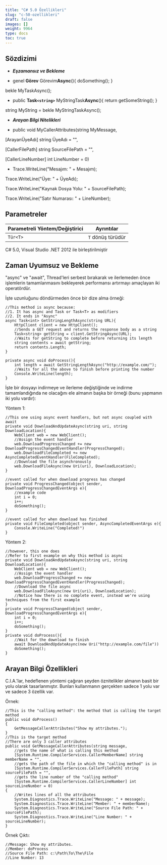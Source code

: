 ```yaml
---
title: "C# 5.0 Özellikleri"
slug: "c-50-ozellikleri"
draft: false
images: []
weight: 9964
type: docs
toc: true
---
```


## Sözdizimi
- ***Eşzamansız ve Bekleme***

- genel **Görev** Görevim**Async**(){ doSomething(); }

bekle MyTaskAsync();
- public **Task`<string>`** MyStringTask**Async**(){ return getSomeString(); }
   
string MyString = bekle MyStringTaskAsync();

- ***Arayan Bilgi Nitelikleri***

- public void MyCallerAttributes(string MyMessage,
    
[ArayanÜyeAdı] string ÜyeAdı = "",
    
[CallerFilePath] string SourceFilePath = "",
     
[CallerLineNumber] int LineNumber = 0)
   
- Trace.WriteLine("Mesajım: " + Mesajım);
   
Trace.WriteLine("Üye: " + ÜyeAdı);

Trace.WriteLine("Kaynak Dosya Yolu: " + SourceFilePath);

Trace.WriteLine("Satır Numarası: " + LineNumber);
   

## Parametreler
| Parametreli Yöntem/Değiştirici | Ayrıntılar |
| ------ | ------ |
| `Tür<T>` | `T` dönüş türüdür |

C# 5.0, Visual Studio .NET 2012 ile birleştirilmiştir

## Zaman Uyumsuz ve Bekleme
"async" ve "await", Thread'leri serbest bırakarak ve ilerlemeden önce işlemlerin tamamlanmasını bekleyerek performansı artırmayı amaçlayan iki operatördür.

İşte uzunluğunu döndürmeden önce bir dize alma örneği:

    //This method is async because:
    //1. It has async and Task or Task<T> as modifiers
    //2. It ends in "Async"
    async Task<int> GetStringLengthAsync(string URL){
        HttpClient client = new HttpClient();
        //Sends a GET request and returns the response body as a string
        Task<string> getString = client.GetStringAsync(URL);
        //Waits for getString to complete before returning its length
        string contents = await getString;
        return contents.Length;
    }

    private async void doProcess(){
        int length = await GetStringLengthAsync("http://example.com/");
        //Waits for all the above to finish before printing the number
        Console.WriteLine(length);
    }

İşte bir dosyayı indirmeye ve ilerleme değiştiğinde ve indirme tamamlandığında ne olacağını ele almanın başka bir örneği (bunu yapmanın iki yolu vardır):

Yöntem 1:

    //This one using async event handlers, but not async coupled with await
    private void DownloadAndUpdateAsync(string uri, string DownloadLocation){
        WebClient web = new WebClient();
        //Assign the event handler
        web.DownloadProgressChanged += new DownloadProgressChangedEventHandler(ProgressChanged);
        web.DownloadFileCompleted += new AsyncCompletedEventHandler(FileCompleted);
        //Download the file asynchronously
        web.DownloadFileAsync(new Uri(uri), DownloadLocation);
    }

    //event called for when download progress has changed
    private void ProgressChanged(object sender, DownloadProgressChangedEventArgs e){
        //example code
        int i = 0;
        i++;
        doSomething();
    }

    //event called for when download has finished
    private void FileCompleted(object sender, AsyncCompletedEventArgs e){
        Console.WriteLine("Completed!")
    }
Yöntem 2:

    //however, this one does
    //Refer to first example on why this method is async
    private void DownloadAndUpdateAsync(string uri, string DownloadLocation){
        WebClient web = new WebClient();
        //Assign the event handler
        web.DownloadProgressChanged += new DownloadProgressChangedEventHandler(ProgressChanged);
        //Download the file async
        web.DownloadFileAsync(new Uri(uri), DownloadLocation);
        //Notice how there is no complete event, instead we're using techniques from the first example
    }
    private void ProgressChanged(object sender, DownloadProgressChangedEventArgs e){
        int i = 0;
        i++;
        doSomething();
    }
    private void doProcess(){
        //Wait for the download to finish
        await DownloadAndUpdateAsync(new Uri("http://example.com/file"))
        doSomething();
    }
    

## Arayan Bilgi Özellikleri
C.I.A.'lar, hedeflenen yöntemi çağıran şeyden öznitelikler almanın basit bir yolu olarak tasarlanmıştır. Bunları kullanmanın gerçekten sadece 1 yolu var ve sadece 3 özellik var.

Örnek:
    
    //This is the "calling method": the method that is calling the target method
    public void doProcess()
    {
        GetMessageCallerAttributes("Show my attributes.");
    }
    //This is the target method
    //There are only 3 caller attributes
    public void GetMessageCallerAttributes(string message,
        //gets the name of what is calling this method
        [System.Runtime.CompilerServices.CallerMemberName] string memberName = "",
        //gets the path of the file in which the "calling method" is in
        [System.Runtime.CompilerServices.CallerFilePath] string sourceFilePath = "",
        //gets the line number of the "calling method"
        [System.Runtime.CompilerServices.CallerLineNumber] int sourceLineNumber = 0)
    {
        //Writes lines of all the attributes
        System.Diagnostics.Trace.WriteLine("Message: " + message);
        System.Diagnostics.Trace.WriteLine("Member: " + memberName);
        System.Diagnostics.Trace.WriteLine("Source File Path: " + sourceFilePath);
        System.Diagnostics.Trace.WriteLine("Line Number: " + sourceLineNumber);
    }
Örnek Çıktı:
    
    //Message: Show my attributes.
    //Member: doProcess
    //Source File Path: c:\Path\To\The\File
    //Line Number: 13


